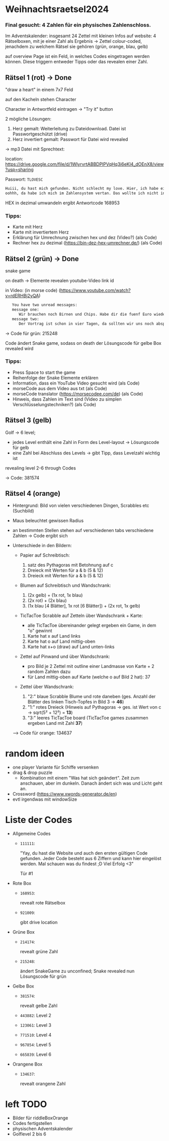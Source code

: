 # Weihnachtsraetsel2024

### Final gesucht: 4 Zahlen für ein physisches Zahlenschloss.

Im Adventskalender: insgesamt 24 Zettel mit kleinen Infos
auf website: 4 Rätselboxen, mit je einer Zahl als Ergebnis
-> Zettel colour-coded, jenachdem zu welchem Rätsel sie gehören (grün, orange, blau, gelb)

auf overview Page ist ein Feld, in welches Codes eingetragen werden können. Diese triggern entweder Tipps oder das revealen einer Zahl.

## Rätsel 1 (rot) -> Done

"draw a heart" in einem 7x7 Feld

auf den Kacheln stehen Character

Character in Antwortfeld eintragen -> "Try it" button

2 mögliche Lösungen:

1. Herz gemalt: Weiterleitung zu Dateidownload. Datei ist Passwortgeschützt (drive)
2. Herz invertiert gemalt: Passwort für Datei wird revealed

-> mp3 Datei mit Sprechtext:

location: https://drive.google.com/file/d/1WIyrvrtABBDPlPVqHq3i6eKl4_dOEnX8/view?usp=sharing

Passwort: `TLOVESC`
```txt
Huiii, du hast mich gefunden. Nicht schlecht my love. Hier, ich habe einen Code für dich 293F9
oohhh, da habe ich mich im Zahlensystem vertan. Das wollte ich nicht in HEX sagen. Naja egal, du schaffst das schon. Love you!
```

HEX in dezimal umwandeln ergibt Antwortcode 168953


### Tipps:

-  Karte mit Herz
-  Karte mit invertiertem Herz
-  Erklärung für Umrechnung zwischen hex und dez (Video?) (als Code)
-  Rechner hex zu dezimal (https://bin-dez-hex-umrechner.de/) (als Code)

## Rätsel 2 (grün) -> Done

snake game

on death -> Elemente revealen youtube-Video link id

in Video: (in morse code) (https://www.youtube.com/watch?v=rdERHBj2yQA)
```txt
   You have two unread messages: 
   message one:
      Wir brauchen noch Birnen und Chips. Habe dir die fuenf Euro wieder auf den Tisch gelegt. Sollte reichen.
   message two:
      Der Vortrag ist schon in vier Tagen, da sollten wir uns noch absprechen. Ich bin mit meinem Teil bisher nur auf acht Minuten gekommen.
```

-> Code für grün: 215248

Code ändert Snake game, sodass on death der Lösungscode für gelbe Box revealed wird

### Tipps:

-  Press Space to start the game
-  Reihenfolge der Snake Elemente erklären
-  Information, dass ein YouTube Video gesucht wird (als Code)
-  morseCode aus dem Video aus txt (als Code)
-  morseCode translator (https://morsecodee.com/de) (als Code)
-  Hinweis, dass Zahlen im Text sind (Video zu simplen Verschlüsselungstechniken?) (als Code)

## Rätsel 3 (gelb)

Golf -> 6 level; 
-  jedes Level enthält eine Zahl in Form des Level-layout -> Lösungscode für gelb
-  eine Zahl bei Abschluss des Levels -> gibt Tipp, dass Levelzahl wichtig ist

revealing level 2-6 through Codes

-> Code: 381574

## Rätsel 4 (orange)

-  Hintergrund: Bild von vielen verschiedenen Dingen, Scrabbles etc (Suchbild)
-  Maus beleuchtet gewissen Radius
-  an bestimmten Stellen stehen auf verschiedenen tabs verschiedene Zahlen -> Code ergibt sich

-  Unterschiede in den Bildern:
   - Papier auf Schreibtisch:
      1. satz des Pythagoras mit Betohnung auf c
      2. Dreieck mit Werten für a & b (5 & 12)
      3. Dreieck mit Werten für a & b (5 & 12)
   
   - Blumen auf Schreibtisch und Wandschrank:
      1. (2x gelb) + (1x rot, 1x blau)
      2. (2x rot) + (2x blau)
      3. (1x blau [4 Blätter], 1x rot [6 Blätter]) + (2x rot, 1x gelb)
   
   -  TicTacToe Scrabble auf Zetteln über Wandschrank + Karte:
      -  alle TicTacToe übereinander gelegt ergeben ein Game, in dem "o" gewinnt
      1. Karte hat x auf Land links
      2. Karte hat o auf Land mittig-oben
      3. Karte hat x+o (draw) auf Land unten-links

   - Zettel auf Pinwand und über Wandschrank:
      - pro Bild je 2 Zettel mit outline einer Landmasse von Karte + 2 random Zahlen dazu
      - für Land mittig-oben auf Karte (welche o auf Bild 2 hat): 37
   
   - Zettel über Wandschrank:
      1. "2:" blaue Scrabble Blume und rote daneben (ges. Anzahl der Blätter des linken Tisch-Topfes in Bild 3 -> **46**)
      2. "1:" rotes Dreieck (Hinweis auf Pythagoras -> ges. ist Wert von c -> sqrt(5² + 12²) = **13**)
      3. "3:" leeres TicTacToe board (TicTacToe games zusammen ergeben Land mit Zahl **37**)

   --> Code für orange: 134637

# random ideen

-  one player Variante für Schiffe versenken
-  drag & drop puzzle
   -  Kombination mit einem "Was hat sich geändert". Zeit zum anschauen, aber im dunkeln. Danach ändert sich was und Licht geht an.
-  Crossword (https://www.xwords-generator.de/en)
-  evtl irgendwas mit windowSize

# Liste der Codes

- Allgemeine Codes
   -  `111111`:

      "Yay, du hast die Website und auch den ersten gültigen Code gefunden. Jeder Code besteht aus 6 Ziffern und kann hier eingelöst werden. Mal schauen was du findest ;D Viel Erfolg <3"

      Tür #1

- Rote Box
   -  `168953`:

      revealt rote Rätselbox

   -  `921009`: 

      gibt drive location

- Grüne Box
   -  `214174`:

      revealt grüne Zahl

   -  `215248`:

      ändert SnakeGame zu unconfined; Snake revealed nun Lösungscode für grün 

- Gelbe Box
   -  `381574`:

      revealt gelbe Zahl

   -  `443882`: Level 2
   -  `123061`: Level 3
   -  `771510`: Level 4
   -  `967854`: Level 5
   -  `665839`: Level 6

- Orangene Box
   - `134637`:

      revealt orangene Zahl


# left TODO
-  Bilder für riddleBoxOrange
-  Codes fertigstellen
-  physischen Adventskalender
-  Golflevel 2 bis 6